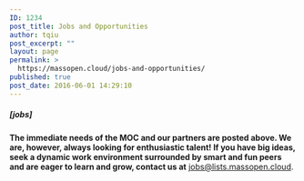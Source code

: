 ```yaml
---
ID: 1234
post_title: Jobs and Opportunities
author: tqiu
post_excerpt: ""
layout: page
permalink: >
  https://massopen.cloud/jobs-and-opportunities/
published: true
post_date: 2016-06-01 14:29:10
---
```

<h5>[jobs]</h5>
<strong>The immediate needs of the MOC and our partners are posted above. We are, however, always looking for enthusiastic talent! If you have big ideas, seek a dynamic work environment surrounded by smart and fun peers and are eager to learn and grow, contact us at</strong> <a href="mailto:jobs@lists.massopen.cloud">jobs@lists.massopen.cloud</a>.
